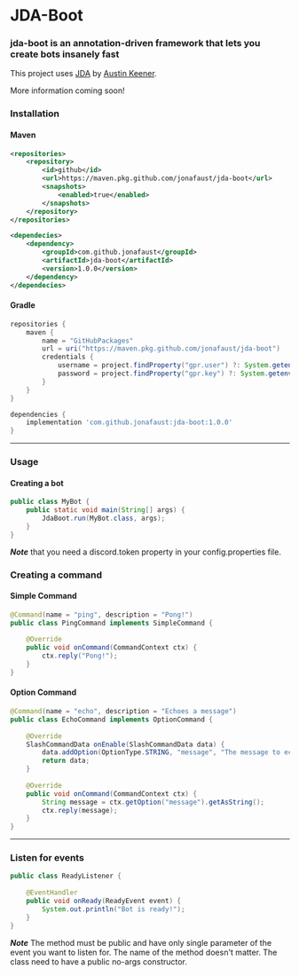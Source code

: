 # JDA-Boot
### jda-boot is an annotation-driven framework that lets you create bots insanely fast 

This project uses [JDA](https://github.com/DV8FromTheWorld/JDA) by [Austin Keener](https://github.com/DV8FromTheWorld/). 

More information coming soon!


### Installation

#### Maven

```xml
<repositories>
    <repository>
        <id>github</id>
        <url>https://maven.pkg.github.com/jonafaust/jda-boot</url>
        <snapshots>
            <enabled>true</enabled>
        </snapshots>
    </repository>
</repositories>

<dependecies>
    <dependency>
        <groupId>com.github.jonafaust</groupId>
        <artifactId>jda-boot</artifactId>
        <version>1.0.0</version>
    </dependency>
</dependecies>
```


#### Gradle
```groovy
repositories {
    maven {
        name = "GitHubPackages"
        url = uri("https://maven.pkg.github.com/jonafaust/jda-boot")
        credentials {
            username = project.findProperty("gpr.user") ?: System.getenv("USERNAME")
            password = project.findProperty("gpr.key") ?: System.getenv("TOKEN")
        }
    }
}

dependencies {
    implementation 'com.github.jonafaust:jda-boot:1.0.0'
}
```
---

### Usage

#### Creating a bot

```java
public class MyBot {
    public static void main(String[] args) {
        JdaBoot.run(MyBot.class, args);
    }
}
```

***Note*** that you need a discord.token property in your config.properties file.

### Creating a command

#### Simple Command
```java
@Command(name = "ping", description = "Pong!")
public class PingCommand implements SimpleCommand {
    
    @Override
    public void onCommand(CommandContext ctx) {
        ctx.reply("Pong!");
    }
}
```

#### Option Command
```java
@Command(name = "echo", description = "Echoes a message")
public class EchoCommand implements OptionCommand {
    
    @Override
    SlashCommandData onEnable(SlashCommandData data) {
        data.addOption(OptionType.STRING, "message", "The message to echo", true);
        return data;
    }
    
    @Override
    public void onCommand(CommandContext ctx) {
        String message = ctx.getOption("message").getAsString();
        ctx.reply(message);
    }
}
```
---

### Listen for events

```java
public class ReadyListener {
    
    @EventHandler
    public void onReady(ReadyEvent event) {
        System.out.println("Bot is ready!");
    }
}
```
***Note*** The method must be public and have only single parameter of the event you want to listen for. The name of the method doesn't matter. 
The class need to have a public no-args constructor.

